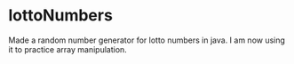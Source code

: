 # lottoNumbers
Made a random number generator for lotto numbers in java. I am now using it to practice array manipulation.
